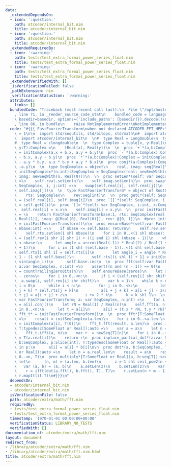 ```yaml
---
data:
  _extendedDependsOn:
  - icon: ':question:'
    path: atcoder/internal_bit.nim
    title: atcoder/internal_bit.nim
  - icon: ':question:'
    path: atcoder/internal_bit.nim
    title: atcoder/internal_bit.nim
  _extendedRequiredBy:
  - icon: ':warning:'
    path: tests/test_extra_formal_power_series_float.nim
    title: tests/test_extra_formal_power_series_float.nim
  - icon: ':warning:'
    path: tests/test_extra_formal_power_series_float.nim
    title: tests/test_extra_formal_power_series_float.nim
  _extendedVerifiedWith: []
  _isVerificationFailed: false
  _pathExtension: nim
  _verificationStatusIcon: ':warning:'
  attributes:
    links: []
  bundledCode: "Traceback (most recent call last):\n  File \"/opt/hostedtoolcache/Python/3.9.6/x64/lib/python3.9/site-packages/onlinejudge_verify/documentation/build.py\"\
    , line 71, in _render_source_code_stat\n    bundled_code = language.bundle(stat.path,\
    \ basedir=basedir, options={'include_paths': [basedir]}).decode()\n  File \"/opt/hostedtoolcache/Python/3.9.6/x64/lib/python3.9/site-packages/onlinejudge_verify/languages/nim.py\"\
    , line 86, in bundle\n    raise NotImplementedError\nNotImplementedError\n"
  code: "#{{{ FastFourierTransform\nwhen not declared ATCODER_FFT_HPP:\n  const ATCODER_FFT_HPP*\
    \ = 1\n\n  import std/sequtils, std/bitops, std/math\n#  import atcoder/extra/math/longdouble\n\
    \  import atcoder/internal_bit\n  \n#  type Real = LongDouble\n  type Real = float\n\
    #  type Real = clongdouble\n  \n  type Complex = tuple[x, y:Real]\n\n  proc initComplex*[S,T](x:S,\
    \ y:T):Complex =\n    (Real(x), Real(y))\n  \n  proc `+`*(a,b:Complex):Complex\
    \ = initComplex(a.x + b.x, a.y + b.y)\n  proc `-`*(a,b:Complex):Complex = initComplex(a.x\
    \ - b.x, a.y - b.y)\n  proc `*`*(a,b:Complex):Complex = initComplex(a.x * b.x\
    \ - a.y * b.y, a.x * b.y + a.y * b.x)\n  proc conj*(a:Complex):Complex = initComplex(a.x,\
    \ -a.y)\n  \n  type SeqComplex = object\n    real, imag: seq[Real]\n  \n  proc\
    \ initSeqComplex*(n:int):SeqComplex = SeqComplex(real: newSeqWith(n, Real(0)),\
    \ imag: newSeqWith(n, Real(0)))\n  \n  proc setLen*(self: var SeqComplex, n:int)\
    \ =\n    self.real.setLen(n)\n    self.imag.setLen(n)\n  proc swap*(self: var\
    \ SeqComplex, i, j:int) =\n    swap(self.real[i], self.real[j])\n    swap(self.imag[i],\
    \ self.imag[j])\n  \n  type FastFourierTransform* = object of RootObj\n    base:int\n\
    \    rts: SeqComplex\n    rev:seq[int]\n  \n  proc getC*(self: SeqComplex, i:int):Complex\
    \ = (self.real[i], self.imag[i])\n  proc `[]`*(self: SeqComplex, i:int):Complex\
    \ = self.getC(i)\n  proc `[]=`*(self: var SeqComplex, i:int, x:Complex) =\n  \
    \  self.real[i] = x.x\n    self.imag[i] = x.y\n  \n  proc initFastFourierTransform*():FastFourierTransform\
    \ = \n    return FastFourierTransform(base:1, rts: SeqComplex(real: @[Real(0),\
    \ Real(1)], imag: @[Real(0), Real(0)]), rev: @[0, 1])\n  #proc init(self:typedesc[FastFourierTransform]):auto\
    \ = initFastFourierTransform()\n\n  proc ensureBase*(self:var FastFourierTransform;\
    \ nbase:int) =\n    if nbase <= self.base: return\n    self.rev.setlen(1 shl nbase)\n\
    \    self.rts.setlen(1 shl nbase)\n    for i in 0..<(1 shl nbase): self.rev[i]\
    \ = (self.rev[i shr 1] shr 1) + ((i and 1) shl (nbase - 1))\n    while self.base\
    \ < nbase:\n      let angle = arccos(Real(-1)) * Real(2) / Real(1 shl (self.base\
    \ + 1))\n      for i in (1 shl (self.base - 1))..<(1 shl self.base):\n       \
    \ self.rts[i shl 1] = self.rts[i]\n        let angle_i = angle * Real(2 * i +\
    \ 1 - (1 shl self.base))\n        self.rts[(i shl 1) + 1] = initComplex(cos(angle_i),\
    \ sin(angle_i))\n      self.base.inc\n  \n  proc fft(self:var FastFourierTransform;\
    \ a:var SeqComplex, n:int) =\n    assert((n and (n - 1)) == 0)\n    let zeros\
    \ = countTrailingZeroBits(n)\n    self.ensureBase(zeros)\n    let shift = self.base\
    \ - zeros\n    for i in 0..<n:\n      if i < (self.rev[i] shr shift):\n      \
    \  a.swap(i, self.rev[i] shr shift)\n    var k = 1\n    while k < n:\n      var\
    \ i = 0\n      while i < n:\n        for j in 0..<k:\n          let z = a[i +\
    \ j + k] * self.rts[j + k]\n          a[i + j + k] = a[i + j] - z\n          a[i\
    \ + j] = a[i + j] + z\n        i += 2 * k\n      k = k shl 1\n  \n  proc ifft(self:\
    \ var FastFourierTransform; a: var SeqComplex, n:int) =\n    for i in 0..<n: a[i]\
    \ = a[i].conj()\n    let rN = Real(1) / Real(n)\n    self.fft(a, n)\n    for i\
    \ in 0..<n:\n      let t = a[i]\n      a[i] = (t.x * rN, t.y * rN)\n  \n  var\
    \ fft_t* = initFastFourierTransform()\n  \n  proc fft*[T:SomeFloat or Real](a:seq[T]):SeqComplex\
    \ =\n    result = initSeqComplex(a.len)\n    for i in 0..<a.len:\n      result[i]\
    \ = initComplex(a[i], T(0))\n    fft_t.fft(result, a.len)\n  proc ifft*(a:SeqComplex,\
    \ T:typedesc[SomeFloat or Real]):auto =\n    var a = a\n    let n = a.real.len\n\
    \    fft_t.ifft(a, n)\n    var r  = newSeq[T](n)\n    for i in 0..<n:\n      r[i]\
    \ = T(a.real[i])\n    return r\n  proc inplace_partial_dot*(a:var SeqComplex,\
    \ b:SeqComplex, p:Slice[int], T:typedesc[SomeFloat or Real]):auto =\n    for i\
    \ in p:\n      a[i] = a[i] * b[i]\n\n  proc dot*(a, b:SeqComplex, T:typedesc[SomeFloat\
    \ or Real]):auto =\n    let n = a.real.len\n    result = a\n    result.inplace_partial_dot(b,\
    \ 0..<n, T)\n  proc multiply*[T:SomeFloat or Real](a, b:seq[T]):seq[T] =\n   \
    \ let\n      (n, m) = (a.len, b.len)\n      z = 1 shl ceil_pow2(n + m - 1)\n \
    \   var (a, b) = (a, b)\n    a.setLen(z)\n    b.setLen(z)\n    var r = newSeq[T]()\n\
    \    r = ifft(dot(a.fft(), b.fft(), T), T)\n    r.setLen(n + m - 1)\n    return\
    \ r.mapIt(it.T)\n#}}}\n"
  dependsOn:
  - atcoder/internal_bit.nim
  - atcoder/internal_bit.nim
  isVerificationFile: false
  path: atcoder/extra/math/fft.nim
  requiredBy:
  - tests/test_extra_formal_power_series_float.nim
  - tests/test_extra_formal_power_series_float.nim
  timestamp: '1970-01-01 00:00:00+00:00'
  verificationStatus: LIBRARY_NO_TESTS
  verifiedWith: []
documentation_of: atcoder/extra/math/fft.nim
layout: document
redirect_from:
- /library/atcoder/extra/math/fft.nim
- /library/atcoder/extra/math/fft.nim.html
title: atcoder/extra/math/fft.nim
---
```

